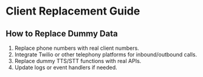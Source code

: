 # Client Replacement Guide

## How to Replace Dummy Data
1. Replace phone numbers with real client numbers.
2. Integrate Twilio or other telephony platforms for inbound/outbound calls.
3. Replace dummy TTS/STT functions with real APIs.
4. Update logs or event handlers if needed.
